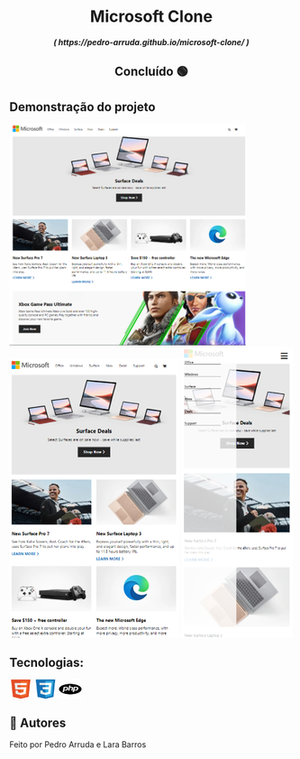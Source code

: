 <h1 align="center">Microsoft Clone</h1>

<h5 align= "center">( https://pedro-arruda.github.io/microsoft-clone/ )</h5>

<h2 align="center"> 
	Concluído 🟢
</h2>

<h2> 
	Demonstração do projeto
</h2>

<div>
	<img src = "img/img1.png" width="420px">
	<img src = "img/img2.png" width="302px">
	<img src = "img/img3.png" width="197px">
</div>

## Tecnologias:
  <div style="display: inline_block">
    <img align="center" alt="HTML logo" height="35" width="40" src="https://raw.githubusercontent.com/devicons/devicon/master/icons/html5/html5-original.svg">
    <img align="center" alt="CSS logo" height="35" width="40" src="https://raw.githubusercontent.com/devicons/devicon/master/icons/css3/css3-original.svg">
    <img align="center" alt="Javascript logo" height="35" width="40" src="https://raw.githubusercontent.com/devicons/devicon/master/icons/php/php-plain.svg">
  </div>

## 👦 Autores

Feito por Pedro Arruda e Lara Barros
